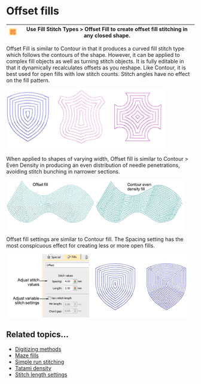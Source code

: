 # Offset fills

| ![Offset00023.png](assets/Offset00023.png) | Use Fill Stitch Types > Offset Fill to create offset fill stitching in any closed shape. |
| ------------------------------------------ | ---------------------------------------------------------------------------------------- |

Offset Fill is similar to Contour in that it produces a curved fill stitch type which follows the contours of the shape. However, it can be applied to complex fill objects as well as turning stitch objects. It is fully editable in that it dynamically recalculates offsets as you reshape. Like Contour, it is best used for open fills with low stitch counts. Stitch angles have no effect on the fill pattern.

![OffsetFillSample.png](assets/OffsetFillSample.png)

When applied to shapes of varying width, Offset fill is similar to Contour > Even Density in producing an even distribution of needle penetrations, avoiding stitch bunching in narrower sections.

![OffsetContourSample.png](assets/OffsetContourSample.png)

Offset fill settings are similar to Contour fill. The Spacing setting has the most conspicuous effect for creating less or more open fills.

![OffsetFillSpacings.png](assets/OffsetFillSpacings.png)

## Related topics...

- [Digitizing methods](../../Digitizing/input/Digitizing_methods)
- [Maze fills](../specialty/Maze_fills)
- [Simple run stitching](../../Digitizing/stitches/Simple_run_stitching)
- [Tatami density](../../Digitizing/stitches/Tatami_density)
- [Stitch length settings](../../Digitizing/stitches/Stitch_length_settings)
